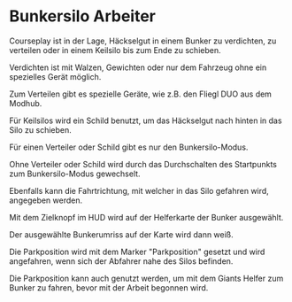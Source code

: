 # Bunkersilo Arbeiter

  
  
Courseplay ist in der Lage, Häckselgut in einem Bunker zu verdichten, zu verteilen oder in einem Keilsilo bis zum Ende zu schieben.  
  
Verdichten ist mit Walzen, Gewichten oder nur dem Fahrzeug ohne ein spezielles Gerät möglich.  
  
Zum Verteilen gibt es spezielle Geräte, wie z.B. den Fliegl DUO aus dem Modhub.  
  
Für Keilsilos wird ein Schild benutzt, um das Häckselgut nach hinten in das Silo zu schieben.  
  


  
  
Für einen Verteiler oder Schild gibt es nur den Bunkersilo-Modus.  
  
Ohne Verteiler oder Schild wird durch das Durchschalten des Startpunkts zum Bunkersilo-Modus gewechselt.  
  
Ebenfalls kann die Fahrtrichtung, mit welcher in das Silo gefahren wird, angegeben werden.  
  
Mit dem Zielknopf im HUD wird auf der Helferkarte der Bunker ausgewählt.   
  
Der ausgewählte Bunkerumriss auf der Karte wird dann weiß.  
  
Die Parkposition wird mit dem Marker "Parkposition" gesetzt und wird angefahren, wenn sich der Abfahrer nahe des Silos befinden.  
  
Die Parkposition kann auch genutzt werden, um mit dem Giants Helfer zum Bunker zu fahren, bevor mit der Arbeit begonnen wird.  
  


